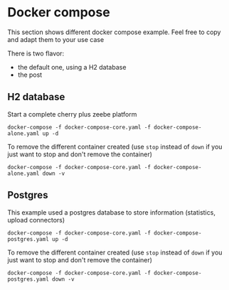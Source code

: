 # Docker compose

This section shows different docker compose example. Feel free to copy and adapt them to your use case

There is two flavor:
* the default one, using a H2 database
* the post

## H2 database

Start a complete cherry plus zeebe platform

```shell
docker-compose -f docker-compose-core.yaml -f docker-compose-alone.yaml up -d 
```

To remove the different container created (use `stop` instead of `down` if you just want to stop and don't remove the container)

```shell
docker-compose -f docker-compose-core.yaml -f docker-compose-alone.yaml down -v
```


## Postgres

This example used a postgres database to store information (statistics, upload connectors)

```shell
docker-compose -f docker-compose-core.yaml -f docker-compose-postgres.yaml up -d 
```

To remove the different container created (use `stop` instead of `down` if you just want to stop and don't remove the container)

```shell
docker-compose -f docker-compose-core.yaml -f docker-compose-postgres.yaml down -v
```
